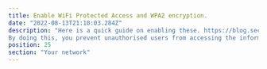 ```yaml
---
title: Enable WiFi Protected Access and WPA2 encryption.
date: "2022-08-13T21:10:03.284Z"
description: "Here is a quick guide on enabling these. https://blog.securitybrigade.com/wireless-security-how-to-enable-wep-and-wpa-encryption/
By doing this, you prevent unauthorised users from accessing the information being passed across your network."
position: 25
section: "Your network"
---
```

